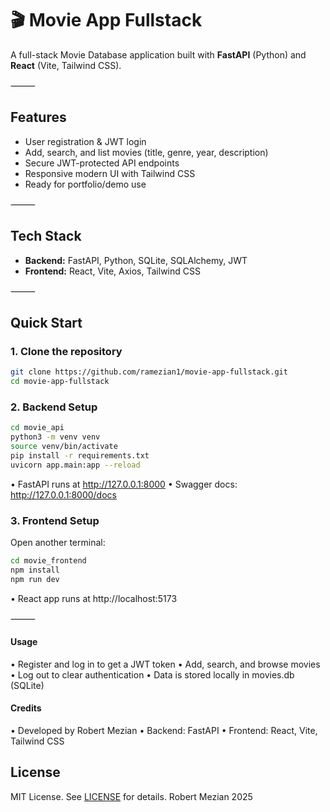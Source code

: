 # 🎬 Movie App Fullstack

A full-stack Movie Database application built with **FastAPI** (Python) and **React** (Vite, Tailwind CSS).

⸻

## Features

- User registration & JWT login
- Add, search, and list movies (title, genre, year, description)
- Secure JWT-protected API endpoints
- Responsive modern UI with Tailwind CSS
- Ready for portfolio/demo use

⸻

## Tech Stack

- **Backend:** FastAPI, Python, SQLite, SQLAlchemy, JWT
- **Frontend:** React, Vite, Axios, Tailwind CSS

⸻

## Quick Start

### 1. Clone the repository

```bash
git clone https://github.com/ramezian1/movie-app-fullstack.git
cd movie-app-fullstack
```

### 2. Backend Setup
```bash
cd movie_api
python3 -m venv venv
source venv/bin/activate
pip install -r requirements.txt
uvicorn app.main:app --reload
```

•	FastAPI runs at http://127.0.0.1:8000
•	Swagger docs: http://127.0.0.1:8000/docs

### 3. Frontend Setup

Open another terminal:
```bash
cd movie_frontend
npm install
npm run dev
```
•	React app runs at http://localhost:5173

⸻

#### Usage
•	Register and log in to get a JWT token
•	Add, search, and browse movies
•	Log out to clear authentication
•	Data is stored locally in movies.db (SQLite)

#### Credits
•	Developed by Robert Mezian
•	Backend: FastAPI
•	Frontend: React, Vite, Tailwind CSS

## License
MIT License. See [LICENSE](LICENSE) for details.
Robert Mezian 2025
